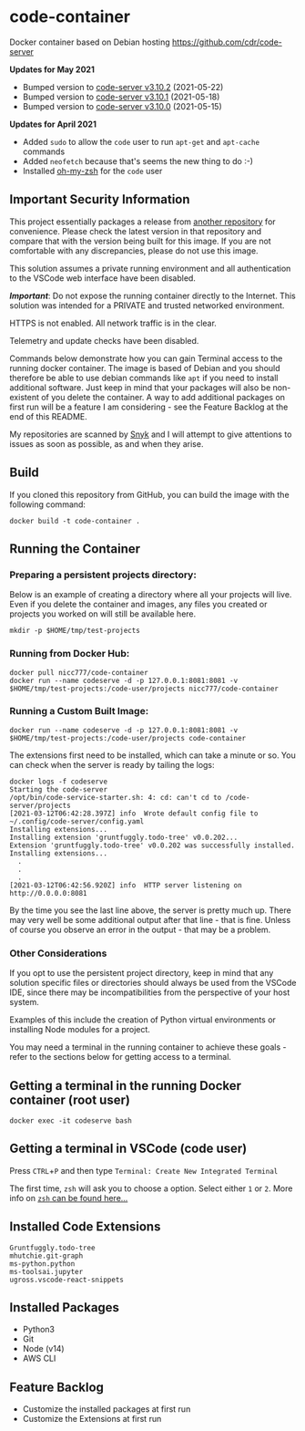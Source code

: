 # code-container

Docker container based on Debian hosting https://github.com/cdr/code-server

__Updates for May 2021__

* Bumped version to [code-server v3.10.2](https://github.com/cdr/code-server/releases/tag/v3.10.2) (2021-05-22)
* Bumped version to [code-server v3.10.1](https://github.com/cdr/code-server/releases/tag/v3.10.1) (2021-05-18)
* Bumped version to [code-server v3.10.0](https://github.com/cdr/code-server/releases/tag/v3.10.0) (2021-05-15)

__Updates for April 2021__

* Added `sudo` to allow the `code` user to run `apt-get` and `apt-cache` commands
* Added `neofetch` because that's seems the new thing to do :-)
* Installed [oh-my-zsh](https://ohmyz.sh/) for the `code` user

## Important Security Information

This project essentially packages a release from [another repository](https://github.com/cdr/code-server) for convenience. Please check the latest version in that repository and compare that with the version being built for this image. If you are not comfortable with any discrepancies, please do not use this image.

This solution assumes a private running environment and all authentication to the VSCode web interface have been disabled.

**_Important_**: Do not expose the running container directly to the Internet. This solution was intended for a PRIVATE and trusted networked environment.

HTTPS is not enabled. All network traffic is in the clear.

Telemetry and update checks have been disabled.

Commands below demonstrate how you can gain Terminal access to the running docker container. The image is based of Debian and you should therefore be able to use debian commands like `apt` if you need to install additional software. Just keep in mind that your packages will also be non-existent of you delete the container. A way to add additional packages on first run will be a feature I am considering - see the Feature Backlog at the end of this README.

My repositories are scanned by [Snyk](https://snyk.io/) and I will attempt to give attentions to issues as soon as possible, as and when they arise.

## Build

If you cloned this repository from GitHub, you can build the image with the following command:

```shell
docker build -t code-container .
```

## Running the Container

### Preparing a persistent projects directory:

Below is an example of creating a directory where all your projects will live. Even if you delete the container and images, any files you created or projects you worked on will still be available here.

```shell
mkdir -p $HOME/tmp/test-projects
```

### Running from Docker Hub:

```shell
docker pull nicc777/code-container
docker run --name codeserve -d -p 127.0.0.1:8081:8081 -v $HOME/tmp/test-projects:/code-user/projects nicc777/code-container
```

### Running a Custom Built Image:

```shell
docker run --name codeserve -d -p 127.0.0.1:8081:8081 -v $HOME/tmp/test-projects:/code-user/projects code-container
```

The extensions first need to be installed, which can take a minute or so. You can check when the server is ready by tailing the logs:

```shell
docker logs -f codeserve
Starting the code-server
/opt/bin/code-service-starter.sh: 4: cd: can't cd to /code-server/projects
[2021-03-12T06:42:28.397Z] info  Wrote default config file to ~/.config/code-server/config.yaml
Installing extensions...
Installing extension 'gruntfuggly.todo-tree' v0.0.202...
Extension 'gruntfuggly.todo-tree' v0.0.202 was successfully installed.
Installing extensions...
  .
  .
  .
[2021-03-12T06:42:56.920Z] info  HTTP server listening on http://0.0.0.0:8081
```

By the time you see the last line above, the server is pretty much up. There may very well be some additional output after that line - that is fine. Unless of course you observe an error in the output - that may be a problem.

### Other Considerations 

If you opt to use the persistent project directory, keep in mind that any solution specific files or directories should always be used from the VSCode IDE, since there may be incompatibilities from the perspective of your host system.

Examples of this include the creation of Python virtual environments or installing Node modules for a project. 

You may need a terminal in the running container to achieve these goals - refer to the sections below for getting access to a terminal.

## Getting a terminal in the running Docker container (root user)

```shell
docker exec -it codeserve bash
```

## Getting a terminal in VSCode (code user)

Press `CTRL`+`P` and then type `Terminal: Create New Integrated Terminal`

The first time, `zsh` will ask you to choose a option. Select either `1` or `2`. More info on [`zsh` can be found here...](https://www.zsh.org/)

## Installed Code Extensions

```text
Gruntfuggly.todo-tree
mhutchie.git-graph
ms-python.python
ms-toolsai.jupyter
ugross.vscode-react-snippets
```

## Installed Packages

* Python3
* Git
* Node (v14)
* AWS CLI

## Feature Backlog

* Customize the installed packages at first run
* Customize the Extensions at first run

